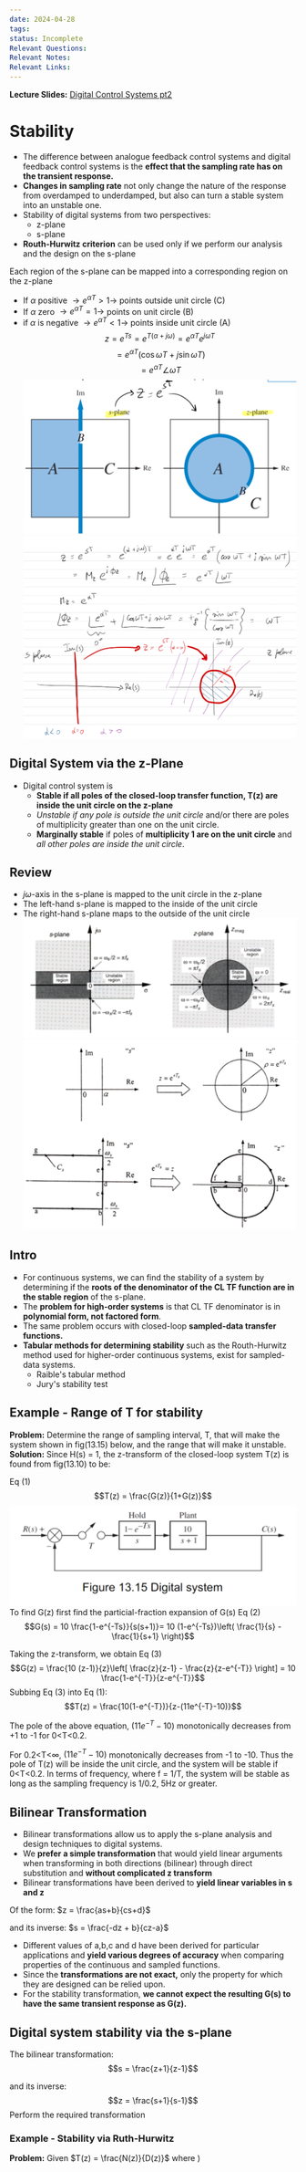 ```yaml
---
date: 2024-04-28
tags: 
status: Incomplete
Relevant Questions: 
Relevant Notes: 
Relevant Links:
---
```

**Lecture Slides:**
[Digital Control Systems pt2](Attachments/Workshop%20Week%207%20–%20Digital%20Control%20Systems%20-%20Part%202_v1_annotated.pdf)

# Stability
- The difference between analogue feedback control systems and digital feedback control systems is the **effect that the sampling rate has on the transient response.**
- **Changes in sampling rate** not only change the nature of the response from overdamped to underdamped, but also can turn a stable system into an unstable one.
- Stability of digital systems from two perspectives:
	- z-plane
	- s-plane
- **Routh-Hurwitz criterion** can be used only if we perform our analysis and the design on the s-plane


Each region of the s-plane can be mapped into a corresponding region on the z-plane
- If $\alpha$ positive $\rightarrow e^{\alpha T}>1 \rightarrow$ points outside unit circle (C)
- If $\alpha$ zero $\rightarrow e^{\alpha T}=1 \rightarrow$ points on unit circle (B)
- if $\alpha$ is negative $\rightarrow e^{\alpha T}<1 \rightarrow$ points inside unit circle (A)
$$z = e^{Ts} = e^{T(\alpha+j \omega)}= e^{\alpha T}e^{j \omega T}$$
$$=e^{\alpha T} (\cos \omega T + j \sin \omega T)$$
$$=e^{\alpha T}\angle \omega T$$
![800](Attachments/Pasted%20image%2020240428164805.png)
![800](Attachments/Pasted%20image%2020240428164953.png)

## Digital System via the z-Plane
- Digital control system is 
	- **Stable if all poles of the closed-loop transfer function, T(z) are inside the unit circle on the z-plane**
	- *Unstable if any pole is outside the unit circle* and/or there are poles of multiplicity greater than one on the unit circle.
	- **Marginally stable** if poles of **multiplicity 1 are on the unit circle** and *all other poles are inside the unit circle*.

## Review
- $j \omega$-axis in the s-plane is mapped to the unit circle in the z-plane
- The left-hand s-plane is mapped to the inside of the unit circle
- The right-hand s-plane maps to the outside of the unit circle
![800](Attachments/Pasted%20image%2020240428165915.png)
![800](Attachments/Pasted%20image%2020240428165944.png)

## Intro
- For continuous systems, we can find the stability of a system by determining if the **roots of the denominator of the CL TF function are in the stable region** of the s-plane.
- The **problem for high-order systems** is that CL TF denominator is in **polynomial form, not factored form**.
- The same problem occurs with closed-loop **sampled-data transfer functions.**
- **Tabular methods for determining stability** such as the Routh-Hurwitz method used for higher-order continuous systems, exist for sampled-data systems.
	- Raible's tabular method
	- Jury's stability test

## Example - Range of T for stability
**Problem:** Determine the range of sampling interval, T, that will make the system shown in fig(13.15) below, and the range that will make it unstable.
**Solution:** Since H(s) = 1, the z-transform of the closed-loop system T(z) is found from fig(13.10) to be:

Eq (1)$$T(z) = \frac{G(z)}{1+G(z)}$$![](Attachments/Pasted%20image%2020240428171243.png)
To find G(z) first find the particial-fraction expansion of G(s)
Eq (2)$$G(s) = 10 \frac{1-e^{-Ts}}{s(s+1)}= 10 (1-e^{-Ts})\left( \frac{1}{s} - \frac{1}{s+1} \right)$$

Taking the z-transform, we obtain
Eq (3)$$G(z) = \frac{10 (z-1)}{z}\left[ \frac{z}{z-1} - \frac{z}{z-e^{-T}} \right] = 10 \frac{1-e^{-T}}{z-e^{-T}}$$
Subbing Eq (3) into Eq (1):
$$T(z) = \frac{10(1-e^{-T})}{z-(11e^{-T}-10)}$$

The pole of the above equation, $(11e^{-T}-10)$ monotonically decreases from +1 to -1 for 0<T<0.2.

For 0.2<T<$\infty$, $(11e^{-T}-10)$ monotonically decreases from -1 to -10. Thus the pole of T(z) will be inside the unit circle, and the system will be stable if 0<T<0.2. In terms of frequency, where f = 1/T, the system will be stable as long as the sampling frequency is 1/0.2, 5Hz or greater.

## Bilinear Transformation
- Bilinear transformations allow us to apply the s-plane analysis and design techniques to digital systems.
- We **prefer a simple transformation** that would yield linear arguments when transforming in both directions (bilinear) through direct substitution and **without complicated z transform**
- Bilinear transformations have been derived to **yield linear variables in s and z**

Of the form: $z = \frac{as+b}{cs+d}$

and its inverse: $s = \frac{-dz + b}{cz-a}$

- Different values of a,b,c and d have been derived for particular applications and **yield various degrees of accuracy** when comparing properties of the continuous and sampled functions.
- Since the **transformations are not exact,** only the property for which they are designed can be relied upon.
- For the stability transformation, **we cannot expect the resulting G(s) to have the same transient response as G(z).**

## Digital system stability via the s-plane
The bilinear transformation:
$$s = \frac{z+1}{z-1}$$

and its inverse:
$$z = \frac{s+1}{s-1}$$
Perform the required transformation

### Example - Stability via Ruth-Hurwitz
**Problem:** Given $T(z) = \frac{N(z)}{D(z)}$ where $)$